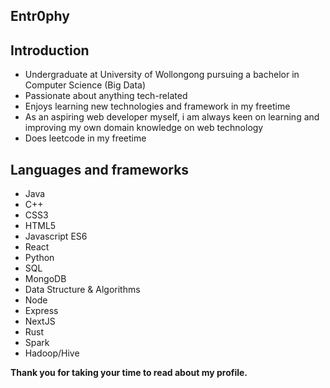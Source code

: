## Entr0phy

## Introduction
- Undergraduate at University of Wollongong pursuing a bachelor in Computer Science (Big Data)
- Passionate about anything tech-related
- Enjoys learning new technologies and framework in my freetime
- As an aspiring web developer myself, i am always keen on learning and improving my own domain knowledge on web technology
- Does leetcode in my freetime 

## Languages and frameworks 
- Java
- C++
- CSS3 
- HTML5
- Javascript ES6
- React
- Python
- SQL
- MongoDB
- Data Structure & Algorithms
- Node
- Express
- NextJS
- Rust
- Spark
- Hadoop/Hive

**Thank you for taking your time to read about my profile.**



<!---
Entr0phy/Entr0phy is a ✨ special ✨ repository because its `README.md` (this file) appears on your GitHub profile.
You can click the Preview link to take a look at your changes.
--->
